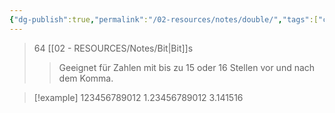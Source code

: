 ```yaml
---
{"dg-publish":true,"permalink":"/02-resources/notes/double/","tags":["code","speicher"],"noteIcon":"","updated":"2025-09-05T10:12:29.104+02:00"}
---
```


>64 [[02 - RESOURCES/Notes/Bit\|Bit]]s
>>Geeignet für Zahlen mit bis zu 15 oder 16 Stellen vor und nach dem Komma.


>[!example] 
>123456789012
>1.23456789012
>3.141516

